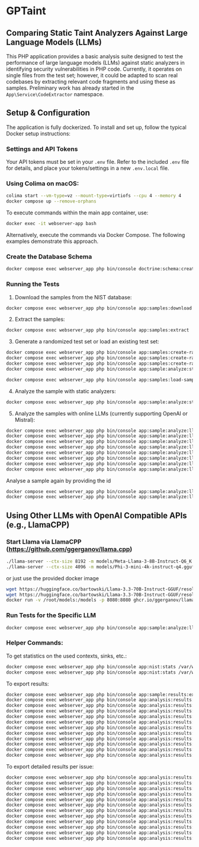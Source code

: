 # GPTaint

## Comparing Static Taint Analyzers Against Large Language Models (LLMs)

This PHP application provides a basic analysis suite designed to test the performance of large language models (LLMs) against static analyzers in identifying security vulnerabilities in PHP code. Currently, it operates on single files from the test set; however, it could be adapted to scan real codebases by extracting relevant code fragments and using these as samples. Preliminary work has already started in the `App\Service\CodeExtractor` namespace.

## Setup & Configuration

The application is fully dockerized. To install and set up, follow the typical Docker setup instructions:

### Settings and API Tokens

Your API tokens must be set in your `.env` file. Refer to the included `.env` file for details, and place your tokens/settings in a new `.env.local` file.

### Using Colima on macOS:

```bash
colima start --vm-type=vz --mount-type=virtiofs --cpu 4 --memory 4
docker compose up --remove-orphans
```

To execute commands within the main app container, use:

```bash
docker exec -it webserver-app bash
```

Alternatively, execute the commands via Docker Compose. The following examples demonstrate this approach.

### Create the Database Schema

```bash
docker compose exec webserver_app php bin/console doctrine:schema:create --force
```

### Running the Tests

1. Download the samples from the NIST database:

```bash
docker compose exec webserver_app php bin/console app:samples:download
```

2. Extract the samples:

```bash
docker compose exec webserver_app php bin/console app:samples:extract
```

3. Generate a randomized test set or load an existing test set:

```bash
docker compose exec webserver_app php bin/console app:samples:create-randomize-test-set
docker compose exec webserver_app php bin/console app:samples:create-randomize-test-set /var/www/application/data/samples-all/nist/extracted/2022-05-12-php-test-suite-sqli-v1-0-0 /var/www/application/data/samples-selection/2022-05-12-php-test-suite-sqli-v1-0-0-samples --amount=100
docker compose exec webserver_app php bin/console app:samples:create-randomize-test-set /var/www/application/data/samples-all/nist/extracted/2022-08-02-php-test-suite-xss-v1-0-0 /var/www/application/data/samples-selection/2022-08-02-php-test-suite-xss-v1-0-0 --amount=500
docker compose exec webserver_app php bin/console app:sample:analyze:static --analyzeTypes=phan,psalm,snyk  /var/www/application/data/samples-selection/2022-08-02-php-test-suite-xss-v1-0-0
```

```bash
docker compose exec webserver_app php bin/console app:samples:load-samples-preset
```

4. Analyze the sample with static analyzers:

```bash
docker compose exec webserver_app php bin/console app:sample:analyze:static --analyzeTypes=phan,psalm /var/www/application/data/samples-all/nist/foobar

```

5. Analyze the samples with online LLMs (currently supporting OpenAI or Mistral):

```bash
docker compose exec webserver_app php bin/console app:sample:analyze:llm --model=gpt-3.5-turbo-0125
docker compose exec webserver_app php bin/console app:sample:analyze:llm --model=gpt-3.5-turbo-0125 --randomized
docker compose exec webserver_app php bin/console app:sample:analyze:llm --model=gpt-4-0125-preview
docker compose exec webserver_app php bin/console app:sample:analyze:llm --model=gpt-4-0125-preview --randomized
docker compose exec webserver_app php bin/console app:sample:analyze:llm --model=gpt-turbo
docker compose exec webserver_app php bin/console app:sample:analyze:llm --model=gpt-turbo --randomized
docker compose exec webserver_app php bin/console app:sample:analyze:llm --model=gpt-4o
docker compose exec webserver_app php bin/console app:sample:analyze:llm --model=gpt-4o --randomized
```

Analyse a sample again by providing the id

```bash
docker compose exec webserver_app php bin/console app:sample:analyze:llm --model=gpt-4o 10
docker compose exec webserver_app php bin/console app:sample:analyze:llm --model=gpt-4o --randomized 10
```

## Using Other LLMs with OpenAI Compatible APIs (e.g., LlamaCPP)

### Start Llama via LlamaCPP (https://github.com/ggerganov/llama.cpp)

```bash
./llama-server --ctx-size 8192 -m models/Meta-Llama-3-8B-Instruct-Q6_K.gguf
./llama-server --ctx-size 4096 -m models/Phi-3-mini-4k-instruct-q4.gguf
```
or just use the provided docker image

```bash
wget https://huggingface.co/bartowski/Llama-3.3-70B-Instruct-GGUF/resolve/main/Llama-3.3-70B-Instruct-Q6_K_L/Llama-3.3-70B-Instruct-Q6_K_L-00001-of-00002.gguf
wget https://huggingface.co/bartowski/Llama-3.3-70B-Instruct-GGUF/resolve/main/Llama-3.3-70B-Instruct-Q6_K_L/Llama-3.3-70B-Instruct-Q6_K_L-00002-of-00002.gguf
docker run -v /root/models:/models -p 8080:8080 ghcr.io/ggerganov/llama.cpp:server-cuda -m /models/Llama-3.3-70B-Instruct-Q6_K_L-00001-of-00002.gguf --port 8080 --flash-attn --ctx-size 65536 --host 0.0.0.0 --n-gpu-layers 128
```

### Run Tests for the Specific LLM

```bash
docker compose exec webserver_app php bin/console app:sample:analyze:llm --model=llama.cpp/llama-32-8b --randomized
```

### Helper Commands:

To get statistics on the used contexts, sinks, etc.:

```bash
docker compose exec webserver_app php bin/console app:nist:stats /var/www/application/data/nist/samples_all/2022-05-12-php-test-suite-sqli-v1-0-0
docker compose exec webserver_app php bin/console app:nist:stats /var/www/application/data/nist/samples_all/2022-08-02-php-test-suite-xss-v1-0-0
```

To export results:

```bash
docker compose exec webserver_app php bin/console app:sample:results:export:csv results.csv
docker compose exec webserver_app php bin/console app:analysis:results:export:csv --randomized
docker compose exec webserver_app php bin/console app:analysis:results:export:csv --no-randomized
docker compose exec webserver_app php bin/console app:analysis:results:export:csv --feedback
docker compose exec webserver_app php bin/console app:analysis:results:export:csv --no-feedback
docker compose exec webserver_app php bin/console app:analysis:results:export:csv --randomized --feedback
docker compose exec webserver_app php bin/console app:analysis:results:export:csv --randomized --no-feedback
docker compose exec webserver_app php bin/console app:analysis:results:export:csv --no-randomized --feedback
docker compose exec webserver_app php bin/console app:analysis:results:export:csv --no-randomized --no-feedback
docker compose exec webserver_app php bin/console app:analysis:results:export:csv --metrics="truePositives,trueNegatives,falsePositives,falseNegatives,recall,specificity,f1"
docker compose exec webserver_app php bin/console app:analysis:results:export:csv --analyzer="gpt-4o (randomized),gpt-4o (randomized)_wo_feedback,llama-3-8b (randomized),llama-3-8b (randomized)_wo_feedback,phan,psalm,snyk"
docker compose exec webserver_app php bin/console app:analysis:results:export:csv --analyzer="psalm,snyk,phan,gpt-3.5-turbo (randomized),gpt-3.5-turbo (randomized)_wo_feedback,llama-32-8b (randomized),llama-32-8b (randomized)_wo_feedback,gpt-4o-mini (randomized),gpt-4o-mini (randomized)_wo_feedback,gpt-4o (randomized),gpt-4o (randomized)_wo_feedback"  --metrics="truePositives,trueNegatives,falsePositives,falseNegatives,recall,specificity,f1,far,costs,time"
```

To export detailed results per issue:

```bash
docker compose exec webserver_app php bin/console app:analysis:results:per:issue:export:csv --randomized
docker compose exec webserver_app php bin/console app:analysis:results:per:issue:export:csv --no-randomized
docker compose exec webserver_app php bin/console app:analysis:results:per:issue:export:csv --feedback
docker compose exec webserver_app php bin/console app:analysis:results:per:issue:export:csv --no-feedback
docker compose exec webserver_app php bin/console app:analysis:results:per:issue:export:csv --randomized --feedback
docker compose exec webserver_app php bin/console app:analysis:results:per:issue:export:csv --randomized --no-feedback
docker compose exec webserver_app php bin/console app:analysis:results:per:issue:export:csv --no-randomized --feedback
docker compose exec webserver_app php bin/console app:analysis:results:per:issue:export:csv --no-randomized --no-feedback
docker compose exec webserver_app php bin/console app:analysis:results:per:issue:export:csv --analyzer="gpt-4o (randomized),gpt-4o (randomized)_wo_feedback,llama-3-8b (randomized),llama-3-8b (randomized)_wo_feedback,phan,psalm,snyk"
docker compose exec webserver_app php bin/console app:analysis:results:per:issue:export:csv --analyzer="gpt-4o (randomized),gpt-4o (randomized)_wo_feedback,psalm"
docker compose exec webserver_app php bin/console app:analysis:results:per:issue:export:csv --analyzer="gpt-4o (randomized),gpt-4o (randomized)_wo_feedback,psalm"
docker compose exec webserver_app php bin/console app:analysis:results:per:issue:export:csv --analyzer="psalm,snyk,phan,gpt-3.5-turbo (randomized),gpt-3.5-turbo (randomized)_wo_feedback,llama-32-8b (randomized),llama-32-8b (randomized)_wo_feedback,gpt-4o-mini (randomized),gpt-4o-mini (randomized)_wo_feedback,gpt-4o (randomized),gpt-4o (randomized)_wo_feedback"
```

